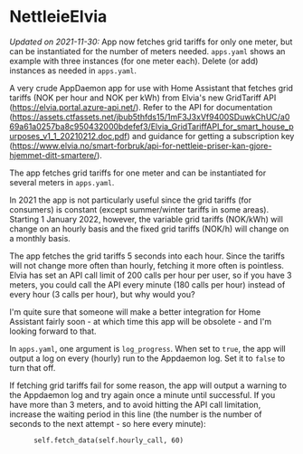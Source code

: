 # NettleieElvia

*Updated on 2021-11-30:* 
App now fetches grid tariffs for only one meter, but can be instantiated for the number of meters needed. `apps.yaml` shows an example with three instances (for one meter each). Delete (or add) instances as needed in `apps.yaml`.

A very crude AppDaemon app for use with Home Assistant that fetches grid tariffs (NOK per hour and NOK per kWh) from Elvia's new GridTariff API (https://elvia.portal.azure-api.net/). Refer to the API for documentation (https://assets.ctfassets.net/jbub5thfds15/1mF3J3xVf9400SDuwkChUC/a069a61a0257ba8c950432000bdefef3/Elvia_GridTariffAPI_for_smart_house_purposes_v1_1_20210212.doc.pdf) and guidance for getting a subscription key (https://www.elvia.no/smart-forbruk/api-for-nettleie-priser-kan-gjore-hjemmet-ditt-smartere/). 

The app fetches grid tariffs for one meter and can be instantiated for several meters in `apps.yaml`.

In 2021 the app is not particularly useful since the grid tariffs (for consumers) is constant (except summer/winter tariffs in some areas). Starting 1 January 2022, however, the variable grid tariffs (NOK/kWh) will change on an hourly basis and the fixed grid tariffs (NOK/h) will change on a monthly basis.

The app fetches the grid tariffs 5 seconds into each hour. Since the tariffs will not change more often than hourly, fetching it more often is pointless. Elvia has set an API call limit of 200 calls per hour per user, so if you have 3 meters, you could call the API every minute (180 calls per hour) instead of every hour (3 calls per hour), but why would you?

I'm quite sure that someone will make a better integration for Home Assistant fairly soon - at which time this app will be obsolete - and I'm looking forward to that.

In `apps.yaml`, one argument is `log_progress`. When set to `true`, the app will output a log on every (hourly) run to the Appdaemon log. Set it to `false` to turn that off.

If fetching grid tariffs fail for some reason, the app will output a warning to the Appdaemon log and try again once a minute until successful. If you have more than 3 meters, and to avoid hitting the API call limitation, increase the waiting period in this line (the number is the number of seconds to the next attempt - so here every minute):

```
      self.fetch_data(self.hourly_call, 60)
```
